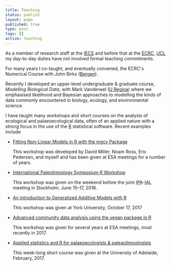 ```yaml
---
title: Teaching
status: publish
layout: page
published: true
type: post
tags: []
active: teaching
---
```


As a member of research staff at the [IECS](http://http://www.iecs-uregina.ca/)
and before that at the [ECRC](https://www.geog.ucl.ac.uk/research/research-centres/environmental-change-research-centre), [UCL](https://www.ucl.ac.uk) my day-to-day duties have not involved
formal teaching commitments.

For many years I co-taught, and eventually convened, the ECRC's Numerical Course
with John Birks ([Bergen](https://www.uib.no/en/persons/John.Birks)).

Recently I developed an upper-level undergraduate & graduate course, *Modelling
Biological Data*, with Mark Vanderwel ([U Regina](http://vanderwelforestlab.weebly.com/))
where we emphasised likelihood and Bayesian approaches to modelling the kinds of
data commonly encountered in biology, ecology, and environmental science.

I have taught many workshops and short courses on the analysis of ecological and
palaeoecological data, often of an applied nature with a strong focus in the use
of the [R](https://www.r-project.org/) statistical software. Recent examples
include

* [Fitting Non-Linear Models in R with the mgcv Package](https://noamross.github.io/mgcv-esa-2018/)

    This workshop was developed by David Miller, Noam Ross, Eric Pedersen, and
    myself and has been given at ESA meetings for a number of years.

* [International Paleolimnology Symposium R Workshop](https://github.com/gavinsimpson/ipa-2018-rstats)

    This workshop was given on the weekend before the joint <acronym title="International Paleolimnology Association">IPA</acronym>-<acronym title="Interantional Association of Limnogeology">IAL</acronym>
    meeting in Stockholm, June 15&ndash;17, 2018.

* [An introduction to Generalized Additive Models with R](https://github.com/gavinsimpson/gams-yorku-canada-150)

    This workshop was given at York University, October 17, 2017

* [Advanced community data analysis using the vegan package in R](https://github.com/gavinsimpson/esa-advanced-vegan)

    This workshop was given for several years at ESA meetings, most recently in
    2017.

* [Applied statistics and R for palaeoecologists & paleaolimnologists](https://github.com/gavinsimpson/adelaide-2017)

    This week-long short course was given at the University of Adelaide, February, 2017.
